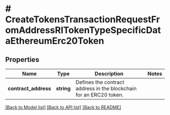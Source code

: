 # # CreateTokensTransactionRequestFromAddressRITokenTypeSpecificDataEthereumErc20Token

## Properties

Name | Type | Description | Notes
------------ | ------------- | ------------- | -------------
**contract_address** | **string** | Defines the contract address in the blockchain for an ERC20 token. |

[[Back to Model list]](../../README.md#models) [[Back to API list]](../../README.md#endpoints) [[Back to README]](../../README.md)
